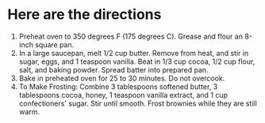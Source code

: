 # Here are the directions 
1. Preheat oven to 350 degrees F (175 degrees C). Grease and flour an 8-inch square pan.
2. In a large saucepan, melt 1/2 cup butter. Remove from heat, and stir in sugar, eggs, and 1 teaspoon vanilla. Beat in 1/3 cup cocoa, 1/2 cup flour, salt, and baking powder. Spread batter into prepared pan.
3. Bake in preheated oven for 25 to 30 minutes. Do not overcook.
4. To Make Frosting: Combine 3 tablespoons softened butter, 3 tablespoons cocoa, honey, 1 teaspoon vanilla extract, and 1 cup confectioners' sugar. Stir until smooth. Frost brownies while they are still warm.